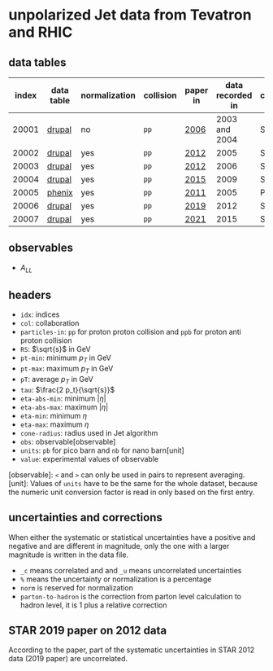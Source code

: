 # unpolarized Jet data from Tevatron and RHIC

## data tables

| index | data table               | normalization | collision | paper in                 | data recorded in | collaboration |
| ----- | -----                    | -----         | -----     | -----                    | -----            | -----         |
| 20001 | [drupal][link.20001.d]   | no            | `pp`      | [2006][link.20001.p]     | 2003 and 2004    | STAR          |
| 20002 | [drupal][link.20002.d]   | yes           | `pp`      | [2012][link.20002.p]     | 2005             | STAR          |
| 20003 | [drupal][link.20003.d]   | yes           | `pp`      | [2012][link.20003.p]     | 2006             | STAR          |
| 20004 | [drupal][link.20004.d]   | yes           | `pp`      | [2015][link.20004.p]     | 2009             | STAR          |
| 20005 | [phenix][link.20005.d]   | yes           | `pp`      | [2011][link.20005.p]     | 2005             | PHENIX        |
| 20006 | [drupal][link.20006.d]   | yes           | `pp`      | [2019][link.20006.p]     | 2012             | STAR          |
| 20007 | [drupal][link.20007.d]   | yes           | `pp`      | [2021][link.20007.p]     | 2015             | STAR          |

[link.20001.d]: https://drupal.star.bnl.gov/STAR/files/starpublications/68/data.html
[link.20002.d]: https://drupal.star.bnl.gov/STAR/files/starpublications/188/data.html
[link.20003.d]: https://drupal.star.bnl.gov/STAR/files/starpublications/188/data.html
[link.20004.d]: https://drupal.star.bnl.gov/STAR/files/starpublications/217/data.html
[link.20005.d]: https://www.phenix.bnl.gov/phenix/WWW/info/data/ppg093_data.html
[link.20006.d]: https://drupal.star.bnl.gov/STAR/files/starpublications/310/data.html
[link.20007.d]: https://drupal.star.bnl.gov/STAR/publications

[link.20001.p]: http://dx.doi.org/10.1103/PhysRevLett.97.252001 'DOI'
[link.20002.p]: http://dx.doi.org/10.1103/PhysRevD.86.032006 'DOI'
[link.20003.p]: http://dx.doi.org/10.1103/PhysRevD.86.032006 'DOI'
[link.20004.p]: http://dx.doi.org/10.1103/PhysRevLett.115.092002 'DOI'
[link.20005.p]: http://dx.doi.org/10.1103/PhysRevD.84.012006 'DOI'
[link.20006.p]: https://doi.org/10.1103/PhysRevD.100.052005 'DOI'
[link.20007.p]: https://arxiv.org/abs/2103.05571

## observables

- <i>A<sub>LL</sub></i>

## headers

- `idx`: indices
- `col`: collaboration
- `particles-in`: `pp` for proton proton collision and `ppb` for proton anti proton collision
- `RS`: $\sqrt{s}$ in GeV
- `pt-min`: minimum <i>p<sub>T</sub></i> in GeV
- `pt-max`: maximum <i>p<sub>T</sub></i> in GeV
- `pT`: average <i>p<sub>T</sub></i> in GeV
- `tau`: $\frac{2 p_t}{\sqrt{s}}$
- `eta-abs-min`: minimum |<i>&eta;</i>|
- `eta-abs-max`: maximum |<i>&eta;</i>|
- `eta-min`: minimum <i>&eta;</i>
- `eta-max`: maximum <i>&eta;</i>
- `cone-radius`: radius used in Jet algorithm
- `obs`: observable[observable]
- `units`: `pb` for pico barn and `nb` for nano barn[unit]
- `value`: experimental values of observable

[observable]: `<` and `>` can only be used in pairs to represent averaging.
[unit]: Values of `units` have to be the same for the whole dataset, because the numeric unit conversion factor is read in only based on the first entry.

## uncertainties and corrections

When either the systematic or statistical uncertainties have a positive and negative and are different in magnitude, only the one with a larger magnitude is written in the data file.

- `_c` means correlated and and `_u` means uncorrelated uncertainties
- `%` means the uncertainty or normalization is a percentage
- `norm` is reserved for normalization
- `parton-to-hadron` is the correction from parton level calculation to hadron level, it is 1 plus a relative correction

## STAR 2019 paper on 2012 data
According to the paper, part of the systematic uncertainties in STAR 2012 data (2019 paper) are uncorrelated.
